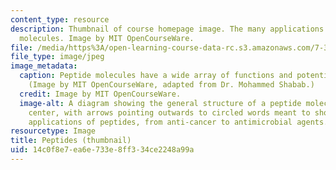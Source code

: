```yaml
---
content_type: resource
description: Thumbnail of course homepage image. The many applications of peptide
  molecules. Image by MIT OpenCourseWare.
file: /media/https%3A/open-learning-course-data-rc.s3.amazonaws.com/7-347-peptides-as-biological-signaling-molecules-and-novel-drugs-spring-2016/14c0f8e7ea6e733e8ff334ce2248a99a_7-347s16-th.jpg
file_type: image/jpeg
image_metadata:
  caption: Peptide molecules have a wide array of functions and potential applications.
    (Image by MIT OpenCourseWare, adapted from Dr. Mohammed Shabab.)
  credit: Image by MIT OpenCourseWare.
  image-alt: A diagram showing the general structure of a peptide molecule in the
    center, with arrows pointing outwards to circled words meant to show the many
    applications of peptides, from anti-cancer to antimicrobial agents.
resourcetype: Image
title: Peptides (thumbnail)
uid: 14c0f8e7-ea6e-733e-8ff3-34ce2248a99a
---
```

